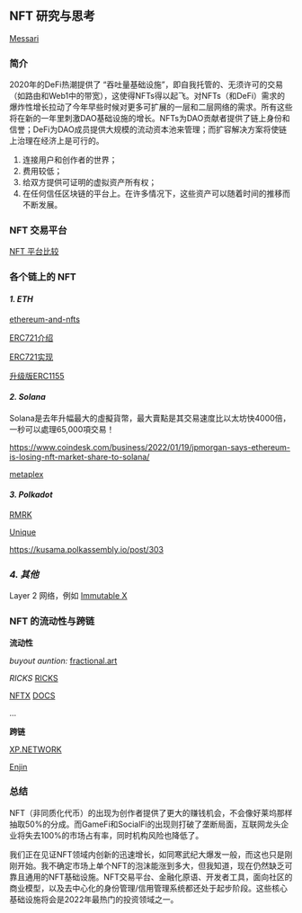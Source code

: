 ## NFT 研究与思考

[Messari](https://mirror.xyz/0xE43a21Ee76b591fe6E479da8a8a388FCfea6F77F/znaPSL__AdRETrJoWmr-uxSkNeWJ3HQAkCJrfxmzfnA)


### 简介

2020年的DeFi热潮提供了 “吞吐量基础设施”，即自我托管的、无须许可的交易（如路由和Web1中的带宽），这使得NFTs得以起飞。对NFTs（和DeFi）需求的爆炸性增长拉动了今年早些时候对更多可扩展的一层和二层网络的需求。所有这些将在新的一年里刺激DAO基础设施的增长。NFTs为DAO贡献者提供了链上身份和信誉；DeFi为DAO成员提供大规模的流动资本池来管理；而扩容解决方案将使链上治理在经济上是可行的。

1. 连接用户和创作者的世界；
2. 费用较低；
3. 给双方提供可证明的虚拟资产所有权；
4. 在任何信任区块链的平台上。在许多情况下，这些资产可以随着时间的推移而不断发展。

### NFT 交易平台
[NFT 平台比较](https://www.preface.ai/blog/trend/nft-marketplaces/)

### 各个链上的 NFT

#### _1. ETH_

[ethereum-and-nfts](https://ethereum.org/en/nft/#ethereum-and-nfts)

[ERC721介绍](https://ethereum.org/en/developers/docs/standards/tokens/erc-721/)

[ERC721实现](https://github.com/OpenZeppelin/openzeppelin-contracts/blob/master/contracts/token/ERC721/ERC721.sol)

[升级版ERC1155](https://www.frank.hk/blog/nft-erc1155/)

#### _2. Solana_

Solana是去年升幅最大的虛擬貨幣，最大賣點是其交易速度比以太坊快4000倍，一秒可以處理65,000項交易！

https://www.coindesk.com/business/2022/01/19/jpmorgan-says-ethereum-is-losing-nft-market-share-to-solana/

[metaplex](https://github.com/metaplex-foundation/metaplex)

#### _3. Polkadot_

[RMRK](https://www.rmrk.app/)

[Unique](https://unique.network/)

https://kusama.polkassembly.io/post/303

### _4. 其他_

Layer 2 网络，例如 [Immutable X](https://www.immutable.com/)



### NFT 的流动性与跨链

**流动性**

*buyout auntion:* [fractional.art](https://fractional.art/)

*RICKS* [RICKS](https://www.paradigm.xyz/2021/10/ricks/)

[NFTX](https://nftx.io/)  [DOCS](https://docs.nftx.io/)

...

**跨链**

[XP.NETWORK](https://xp.network/)

[Enjin](https://enjin.io/solutions/developers)



### 总结

NFT（非同质化代币）的出现为创作者提供了更大的赚钱机会，不会像好莱坞那样抽取50%的分成。而GameFi和SocialFi的出现则打破了垄断局面，互联网龙头企业将失去100%的市场占有率，同时机构风险也降低了。

我们正在见证NFT领域内创新的迅速增长，如同寒武纪大爆发一般，而这也只是刚刚开始。我不确定市场上单个NFT的泡沫能涨到多大，但我知道，现在仍然缺乏可靠且通用的NFT基础设施。NFT交易平台、金融化原语、开发者工具，面向社区的商业模型，以及去中心化的身份管理/信用管理系统都还处于起步阶段。这些核心基础设施将会是2022年最热门的投资领域之一。
